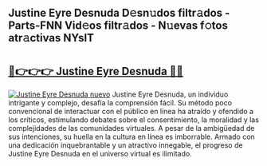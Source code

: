 ## Justine Eyre Desnuda D𝚎sn𝚞dos filtr𝚊dos - Parts-FNN Vid𝚎os filtr𝚊dos - N𝚞evas f𝚘tos atr𝚊ctivas NYslT

# <h2><a href="http://mb2ueg.tromn.icu/?c=Justine+Eyre+Desnuda">🔗👉👉👉 Justine Eyre Desnuda 🔗🔗</a></h2>

[![Justine Eyre Desnuda nuevo](https://i.imgur.com/pEAQMta.gif)](http://mb2ueg.tromn.icu/?c=Justine+Eyre+Desnuda)
Justine Eyre Desnuda, un individuo intrigante y complejo, desafía la comprensión fácil. Su método poco convencional de interactuar con el público en línea ha atraído y ofendido a los críticos, estimulando debates sobre el consentimiento, la moralidad y las complejidades de las comunidades virtuales. A pesar de la ambigüedad de sus intenciones, su huella en la cultura en línea es imborrable. Armado con una dedicación inquebrantable y un atractivo innegable, el progreso de Justine Eyre Desnuda en el universo virtual es ilimitado.
